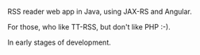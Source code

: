 RSS reader web app in Java, using JAX-RS and Angular.

For those, who like TT-RSS, but don't like PHP :-).

In early stages of development.

